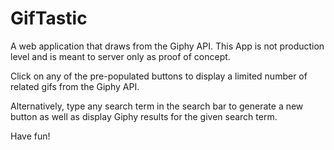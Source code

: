 # GifTastic

A web application that draws from the Giphy API. This App is not production level and is meant to server only as proof of concept. 

Click on any of the pre-populated buttons to display a limited number of related gifs from the Giphy API. 

Alternatively, type any search term in the search bar to generate a new button as well as display Giphy results for the given search term. 

Have fun!